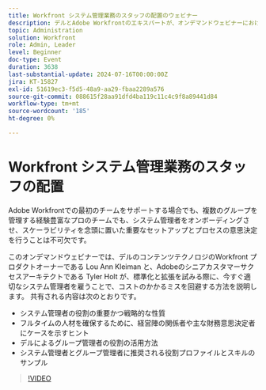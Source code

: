 ```yaml
---
title: Workfront システム管理業務のスタッフの配置のウェビナー
description: デルとAdobe Workfrontのエキスパートが、オンデマンドウェビナーにおけるシステム管理者の戦略的重要性について説明します。 グループ管理者の役割の活用、Adobe Workfrontでの効果的なセットアップとスケーラビリティのためのロールプロファイルの定義など、フルタイムの人材の確保に関するヒントを紹介します。
topic: Administration
solution: Workfront
role: Admin, Leader
level: Beginner
doc-type: Event
duration: 3638
last-substantial-update: 2024-07-16T00:00:00Z
jira: KT-15827
exl-id: 51619ec3-f5d5-48a9-aa29-fbaa2289a576
source-git-commit: 088615f28aa91dfd4ba119c11c4c9f8a89441d84
workflow-type: tm+mt
source-wordcount: '185'
ht-degree: 0%

---
```


# Workfront システム管理業務のスタッフの配置

Adobe Workfrontでの最初のチームをサポートする場合でも、複数のグループを管理する経験豊富なプロのチームでも、システム管理者をオンボーディングさせ、スケーラビリティを念頭に置いた重要なセットアップとプロセスの意思決定を行うことは不可欠です。

このオンデマンドウェビナーでは、デルのコンテンツテクノロジのWorkfront プロダクトオーナーである Lou Ann Kleiman と、Adobeのシニアカスタマーサクセスアーキテクトである Tyler Holt が、標準化と拡張を試みる際に、今すぐ適切なシステム管理者を雇うことで、コストのかかるミスを回避する方法を説明します。  共有される内容は次のとおりです。

* システム管理者の役割の重要かつ戦略的な性質
* フルタイムの人材を確保するために、経営陣の関係者や主な財務意思決定者にケースを示すヒント
* デルによるグループ管理者の役割の活用方法
* システム管理者とグループ管理者に推奨される役割プロファイルとスキルのサンプル

>[!VIDEO](https://video.tv.adobe.com/v/3431021/?learn=on)
